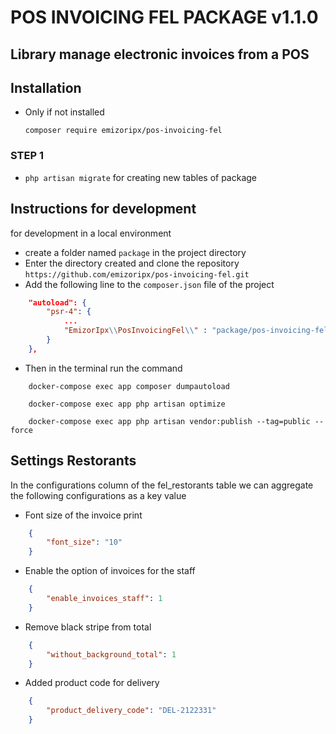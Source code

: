 # POS INVOICING FEL PACKAGE v1.1.0

## Library manage electronic invoices from a POS

## Installation

- Only if not installed
    
    `composer require emizoripx/pos-invoicing-fel`
### STEP 1
- `php artisan migrate` for creating new tables of package

## Instructions for development
for development in a local environment
- create a folder named `package` in the project directory
- Enter the directory created and clone the repository `https://github.com/emizoripx/pos-invoicing-fel.git`
- Add the following line to the `composer.json` file of the project
```json
    "autoload": {
        "psr-4": {
            ...
            "EmizorIpx\\PosInvoicingFel\\" : "package/pos-invoicing-fel/src/"
        }
    },
```
- Then in the terminal run the command
```
    docker-compose exec app composer dumpautoload
```
```
    docker-compose exec app php artisan optimize
```
```
    docker-compose exec app php artisan vendor:publish --tag=public --force
```

## Settings Restorants
In the configurations column of the fel_restorants table we can aggregate the following configurations as a key value
- Font size of the invoice print
```json
    {
        "font_size": "10"
    }
```

- Enable the option of invoices for the staff
```json
    {
        "enable_invoices_staff": 1
    }
```

- Remove black stripe from total
```json
    {
        "without_background_total": 1
    }
```
- Added product code for delivery
```json
    {
        "product_delivery_code": "DEL-2122331"
    }
```
